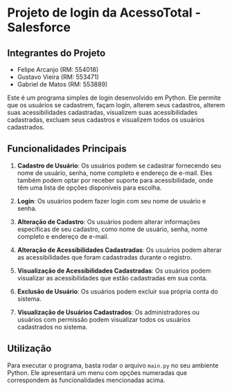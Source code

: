 # Projeto de login da AcessoTotal - Salesforce

## Integrantes do Projeto

- Felipe Arcanjo (RM: 554018)
- Gustavo Vieira (RM: 553471)
- Gabriel de Matos (RM: 553889)

Este é um programa simples de login desenvolvido em Python. Ele permite que os usuários se cadastrem, façam login, alterem seus cadastros, alterem suas acessibilidades cadastradas, visualizem suas acessibilidades cadastradas, excluam seus cadastros e visualizem todos os usuários cadastrados.

## Funcionalidades Principais

1. **Cadastro de Usuário**: Os usuários podem se cadastrar fornecendo seu nome de usuário, senha, nome completo e endereço de e-mail. Eles também podem optar por receber suporte para acessibilidade, onde têm uma lista de opções disponíveis para escolha.

2. **Login**: Os usuários podem fazer login com seu nome de usuário e senha.

3. **Alteração de Cadastro**: Os usuários podem alterar informações específicas de seu cadastro, como nome de usuário, senha, nome completo e endereço de e-mail.

4. **Alteração de Acessibilidades Cadastradas**: Os usuários podem alterar as acessibilidades que foram cadastradas durante o registro.

5. **Visualização de Acessibilidades Cadastradas**: Os usuários podem visualizar as acessibilidades que estão cadastradas em sua conta.

6. **Exclusão de Usuário**: Os usuários podem excluir sua própria conta do sistema.

7. **Visualização de Usuários Cadastrados**: Os administradores ou usuários com permissão podem visualizar todos os usuários cadastrados no sistema.

## Utilização

Para executar o programa, basta rodar o arquivo `main.py` no seu ambiente Python. Ele apresentará um menu com opções numeradas que correspondem às funcionalidades mencionadas acima.


